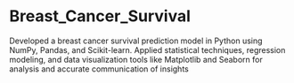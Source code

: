 # Breast_Cancer_Survival
Developed a breast cancer survival prediction model in Python using                     NumPy, Pandas, and Scikit-learn. Applied statistical techniques, regression                     modeling, and data visualization tools like Matplotlib and Seaborn for                     analysis and accurate communication of insights
